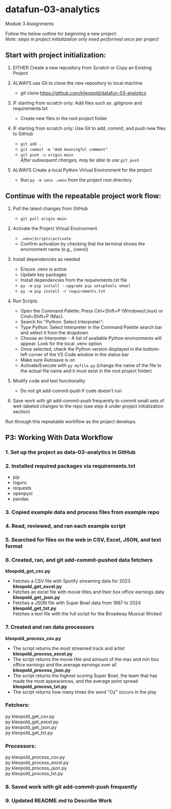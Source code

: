 # datafun-03-analytics
Module 3 Assignments

Follow the below outline for beginning a new project:  
*Note: steps in project initialization only need performed once per project*

## Start with project initialization:
1. EITHER Create a new repository from Scratch or Copy an Existing Project

2. ALWAYS use Git to clone the new repository to local machine
    * git clone https://github.com/kjleopold/datafun-03-analytics

3. IF starting from scratch only: Add files such as .gitignore and requirements.txt
    * Create new files in the root project folder

4. IF starting from scratch only: Use Git to add, commit, and push new files to GitHub
    * `git add .`
    * `git commit -m "Add meaningful comment"`
    * `git push -u origin main`  
    *After subsequent changes, may be able to use `git push`*

5. ALWAYS Create a local Python Virtual Environment for the project
    * Run `py -m venv .venv` from the project root directory

## Continue with the repeatable project work flow:
1. Pull the latest changes from GitHub
    * `git pull origin main`

2. Activate the Project Virtual Environment
    * `.venv\Scripts\activate`
    * Confirm activation by checking that the terminal shows the environment name (e.g.,  (venv))

3. Install dependencies as needed
    * Ensure .venv is active
    * Update key packages
    * Install dependencies from the requirements.txt file
    * `py -m pip install --upgrade pip setuptools wheel`
    * `py -m pip install -r requirements.txt`

4. Run Scripts.
    * Open the Command Palette: Press Ctrl+Shift+P (Windows/Linux) or Cmd+Shift+P (Mac).
    * Search for "Python: Select Interpreter":
    * Type Python: Select Interpreter in the Command Palette search bar and select it from the dropdown
    * Choose an Interpreter - A list of available Python environments will appear. Look for the local .venv option
    * Once selected, check the Python version displayed in the bottom-left corner of the VS Code window in the status bar
    * Make sure Autosave is on
    * Activate/Execute with `py myfile.py` (change the name of the file to the actual file name and it must exist in the root project folder)

5. Modify code and test functionality
    * Do not git add-commit-push if code doesn't run

6. Save work with git add-commit-push frequently to commit small sets of well-labeled changes to the repo (see step 4 under project initialization section)

Run through this repeatable workflow as the project develops. 

## P3: Working With Data Workflow

### 1. Set up the project as data-03-analytics in GitHub

### 2. Installed required packages via requirements.txt
* pip
* loguru
* requests
* openpyxl
* pandas

### 3. Copied example data and process files from example repo

### 4. Read, reviewed, and ran each example script

### 5. Searched for files on the web in CSV, Excel, JSON, and text format

### 6. Created, ran, and git add-commit-pushed data fetchers 
**kleopold_get_csv.py**  
* Fetches a CSV file with Spotify streaming data for 2023  
**kleopold_get_excel.py**  
* Fetches an excel file with movie titles and their box office earnings data  
**kleopold_get_json.py**  
* Fetches a JSON file with Super Bowl data from 1967 to 2024  
**kleopold_get_txt.py**  
Fetches a text file with the full script for the Broadway Musical Wicked

### 7. Created and ran data processors
**kleopold_process_csv.py**  
* The script returns the most streamed track and artist  
**kleopold_process_excel.py**  
* The script returns the movie title and amount of the max and min box office earnings and the average earnings over all  
**kleopold_process_json.py**  
* The script returns the highest scoring Super Bowl, the team that has made the most appearances, and the average point spread  
**kleopold_process_txt.py**  
* The script returns how many times the word "Oz" occurs in the play  

### Fetchers:
py kleopold_get_csv.py  
py kleopold_get_excel.py  
py kleopold_get_json.py  
py kleopold_get_txt.py  

### Processors:
py kleopold_process_csv.py  
py kleopold_process_excel.py  
py kleopold_process_json.py  
py kleopold_process_txt.py  

### 8. Saved work with git add-commit-push frequently

### 9. Updated README.md to Describe Work

